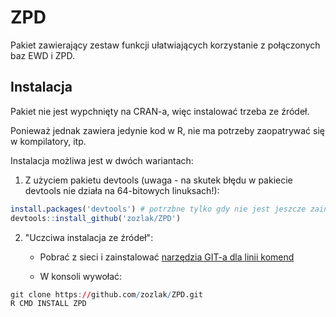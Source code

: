 # ZPD

Pakiet zawierający zestaw funkcji ułatwiających korzystanie z połączonych baz EWD i ZPD.

## Instalacja

Pakiet nie jest wypchnięty na CRAN-a, więc instalować trzeba ze źródeł.

Ponieważ jednak zawiera jedynie kod w R, nie ma potrzeby zaopatrywać się w kompilatory, itp.

Instalacja możliwa jest w dwóch wariantach:

1) Z użyciem pakietu devtools (uwaga - na skutek błędu w pakiecie devtools nie działa na 64-bitowych linuksach!):
```r
install.packages('devtools') # potrzbne tylko gdy nie jest jeszcze zainstalowany
devtools::install_github('zozlak/ZPD')
```

2) "Uczciwa instalacja ze źródeł":

   * Pobrać z sieci i zainstalować [narzędzia GIT-a dla linii komend](http://git-scm.com/downloads) 
   
   * W konsoli wywołać:
```r
git clone https://github.com/zozlak/ZPD.git
R CMD INSTALL ZPD
```
